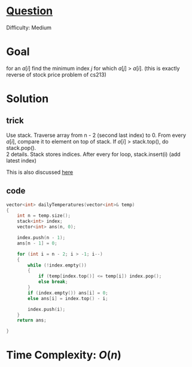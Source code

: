 # [Question](https://leetcode.com/problems/daily-temperatures/)
Difficulty: Medium
# Goal
for an $a[i]$ find the minimum index $j$ for which $a[j]$ > $a[i]$. (this is exactly reverse of stock price problem of cs213)
# Solution
## trick
Use stack. Traverse array from n - 2 (second last index) to 0. From every $a[i]$, compare it to element on top of stack. If $a[i]$ > stack.top(), do stack.pop().  
2 details. Stack stores indices. After every for loop, stack.insert(i) (add latest index)

This is also discussed [here](./great%20stack%20resource.md#Questions)
## code
```cpp
vector<int> dailyTemperatures(vector<int>& temp) 
{
    int n = temp.size();
    stack<int> index;
    vector<int> ans(n, 0);

    index.push(n - 1);
    ans[n - 1] = 0;

    for (int i = n - 2; i > -1; i--) 
    {
        while (!index.empty()) 
        {
            if (temp[index.top()] <= temp[i]) index.pop();
            else break;
        }
        if (index.empty()) ans[i] = 0;
        else ans[i] = index.top() - i;

        index.push(i);
    }
    return ans;

}
```
# Time Complexity: $O(n)$
